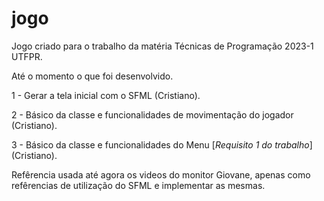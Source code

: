 # jogo
Jogo criado para o trabalho da matéria Técnicas de Programação 2023-1 UTFPR.

Até o momento o que foi desenvolvido.

1 - Gerar a tela inicial com o SFML (Cristiano).

2 - Básico da classe e funcionalidades de movimentação do jogador (Cristiano).

3 - Básico da classe e funcionalidades do Menu [*Requisito 1 do trabalho*] (Cristiano).

Refêrencia usada até agora os videos do monitor Giovane, apenas como refêrencias de utilização do SFML e implementar as mesmas.
